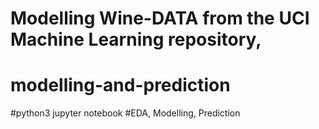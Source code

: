 # Modelling Wine-DATA from the UCI Machine Learning repository,
# modelling-and-prediction
#python3 jupyter notebook
#EDA, Modelling, Prediction

